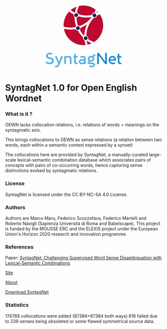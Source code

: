 <p align="center">
<img width="128" src="images/oewn.png" alt="SyntagNet">
</p>
<p align="center">
<img width="256" src="images/syntagnet.png" alt="SyntagNet">
</p>

# SyntagNet 1.0 for Open English Wordnet

### What is it ?

OEWN lacks collocation relations, i.e. relations of words + meanings on the
syntagmatic axis.

This brings collocations to OEWN as sense relations
(a relation between two words, each within a semantic context
expressed by a synset)

The collocations here are provided by SyntagNet, a manually-curated large-scale lexical-semantic
combination database which associates pairs of concepts with pairs of co-occurring words,
hence capturing sense distinctions evoked by syntagmatic relations.

### License

SyntagNet is licensed under the CC BY-NC-SA 4.0 License.

### Authors

Authors are Marco Maru, Federico Scozzafava, Federico Martelli and Roberto Navigli (Sapienza Università di Roma and Babelscape). This project is funded by the MOUSSE ERC and the ELEXIS project under the European Union's Horizon 2020 research and innovation programme.

### References

Paper: [SyntagNet: Challenging Supervised Word Sense Disambiguation with Lexical-Semantic Combinations](https://aclanthology.org/D19-1359.pdf)

[Site](http://syntagnet.org/)

[About](http://syntagnet.org/about)

[Download SyntagNet](http://syntagnet.org/download)

### Statistics

174768 collocations were added (87384+87384 both ways)
616 failed due to 239 senses being obsoleted or some flawed symmetrical source data.
